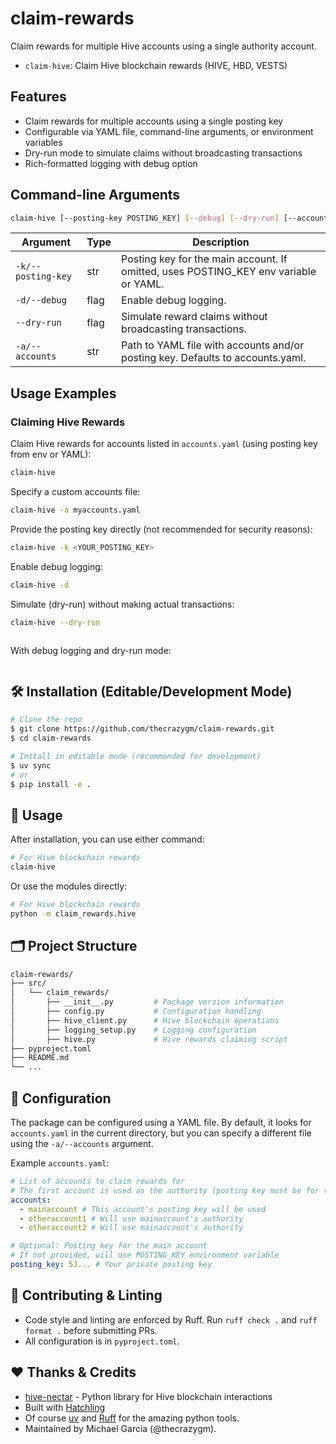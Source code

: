 # claim-rewards

Claim rewards for multiple Hive accounts using a single authority account.

- `claim-hive`: Claim Hive blockchain rewards (HIVE, HBD, VESTS)

## Features

- Claim rewards for multiple accounts using a single posting key
- Configurable via YAML file, command-line arguments, or environment variables
- Dry-run mode to simulate claims without broadcasting transactions
- Rich-formatted logging with debug option

## Command-line Arguments

```bash
claim-hive [--posting-key POSTING_KEY] [--debug] [--dry-run] [--accounts PATH]
```

| Argument           | Type | Description                                                                          |
| ------------------ | ---- | ------------------------------------------------------------------------------------ |
| `-k/--posting-key` | str  | Posting key for the main account. If omitted, uses POSTING_KEY env variable or YAML. |
| `-d/--debug`       | flag | Enable debug logging.                                                                |
| `--dry-run`        | flag | Simulate reward claims without broadcasting transactions.                            |
| `-a/--accounts`    | str  | Path to YAML file with accounts and/or posting key. Defaults to accounts.yaml.       |

## Usage Examples

### Claiming Hive Rewards

Claim Hive rewards for accounts listed in `accounts.yaml` (using posting key from env or YAML):

```bash
claim-hive
```

Specify a custom accounts file:

```bash
claim-hive -a myaccounts.yaml
```

Provide the posting key directly (not recommended for security reasons):

```bash
claim-hive -k <YOUR_POSTING_KEY>
```

Enable debug logging:

```bash
claim-hive -d
```

Simulate (dry-run) without making actual transactions:

```bash
claim-hive --dry-run
```

```bash

```

With debug logging and dry-run mode:

```bash

```

## 🛠️ Installation (Editable/Development Mode)

```bash
# Clone the repo
$ git clone https://github.com/thecrazygm/claim-rewards.git
$ cd claim-rewards

# Install in editable mode (recommended for development)
$ uv sync
# or
$ pip install -e .
```

## 🏃 Usage

After installation, you can use either command:

```bash
# For Hive blockchain rewards
claim-hive

```

Or use the modules directly:

```bash
# For Hive blockchain rewards
python -m claim_rewards.hive

```

## 🗂️ Project Structure

```bash
claim-rewards/
├── src/
│   └── claim_rewards/
│       ├── __init__.py         # Package version information
│       ├── config.py           # Configuration handling
│       ├── hive_client.py      # Hive blockchain operations
│       ├── logging_setup.py    # Logging configuration
│       ├── hive.py             # Hive rewards claiming script
├── pyproject.toml
├── README.md
└── ...
```

## 📄 Configuration

The package can be configured using a YAML file. By default, it looks for `accounts.yaml` in the current directory, but you can specify a different file using the `-a/--accounts` argument.

Example `accounts.yaml`:

```yaml
# List of accounts to claim rewards for
# The first account is used as the authority (posting key must be for this account)
accounts:
  - mainaccount # This account's posting key will be used
  - otheraccount1 # Will use mainaccount's authority
  - otheraccount2 # Will use mainaccount's authority

# Optional: Posting key for the main account
# If not provided, will use POSTING_KEY environment variable
posting_key: 5J... # Your private posting key
```

## 📝 Contributing & Linting

- Code style and linting are enforced by Ruff. Run `ruff check .` and `ruff format .` before submitting PRs.
- All configuration is in `pyproject.toml`.

## ❤️ Thanks & Credits

- [hive-nectar](https://github.com/thecrazygm/hive-nectar/) - Python library for Hive blockchain interactions
- Built with [Hatchling](https://hatch.pypa.io/latest/)
- Of course [uv](https://docs.astral.sh/uv/) and [Ruff](https://docs.astral.sh/ruff/) for the amazing python tools.
- Maintained by Michael Garcia (@thecrazygm).

